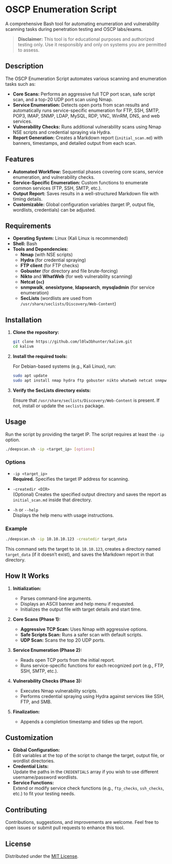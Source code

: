 
# OSCP Enumeration Script

A comprehensive Bash tool for automating enumeration and vulnerability scanning tasks during penetration testing and OSCP labs/exams.

> **Disclaimer:** This tool is for educational purposes and authorized testing only. Use it responsibly and only on systems you are permitted to assess.

## Description

The OSCP Enumeration Script automates various scanning and enumeration tasks such as:
- **Core Scans:** Performs an aggressive full TCP port scan, safe script scan, and a top-20 UDP port scan using Nmap.
- **Service Enumeration:** Detects open ports from scan results and automatically runs service-specific enumeration for FTP, SSH, SMTP, POP3, IMAP, SNMP, LDAP, MySQL, RDP, VNC, WinRM, DNS, and web services.
- **Vulnerability Checks:** Runs additional vulnerability scans using Nmap NSE scripts and credential spraying via Hydra.
- **Report Generation:** Creates a Markdown report (`initial_scan.md`) with banners, timestamps, and detailed output from each scan.

## Features

- **Automated Workflow:** Sequential phases covering core scans, service enumeration, and vulnerability checks.
- **Service-Specific Enumeration:** Custom functions to enumerate common services (FTP, SSH, SMTP, etc.).
- **Output Report:** Saves results in a well-structured Markdown file with timing details.
- **Customizable:** Global configuration variables (target IP, output file, wordlists, credentials) can be adjusted.

## Requirements

- **Operating System:** Linux (Kali Linux is recommended)
- **Shell:** Bash
- **Tools and Dependencies:**
  - **Nmap** (with NSE scripts)
  - **Hydra** (for credential spraying)
  - **FTP client** (for FTP checks)
  - **Gobuster** (for directory and file brute-forcing)
  - **Nikto** and **WhatWeb** (for web vulnerability scanning)
  - **Netcat (`nc`)**
  - **snmpwalk**, **onesixtyone**, **ldapsearch**, **mysqladmin** (for service enumeration)
  - **SecLists** (wordlists are used from `/usr/share/seclists/Discovery/Web-Content`)

## Installation

1. **Clone the repository:**

   ```bash
   git clone https://github.com/l0lw3bhunter/kalivm.git
   cd kalivm
   ```

2. **Install the required tools:**

   For Debian-based systems (e.g., Kali Linux), run:
   
   ```bash
   sudo apt update
   sudo apt install nmap hydra ftp gobuster nikto whatweb netcat snmpwalk ldap-utils mysql-client seclists
   ```

3. **Verify the SecLists directory exists:**

   Ensure that `/usr/share/seclists/Discovery/Web-Content` is present. If not, install or update the `seclists` package.

## Usage

Run the script by providing the target IP. The script requires at least the `-ip` option.

```bash
./deepscan.sh -ip <target_ip> [options]
```

### Options

- `-ip <target_ip>`  
  **Required.** Specifies the target IP address for scanning.

- `-createdir <DIR>`  
  (Optional) Creates the specified output directory and saves the report as `initial_scan.md` inside that directory.

- `-h` or `--help`  
  Displays the help menu with usage instructions.

### Example

```bash
./deepscan.sh -ip 10.10.10.123 -createdir target_data
```

This command sets the target to `10.10.10.123`, creates a directory named `target_data` (if it doesn’t exist), and saves the Markdown report in that directory.

## How It Works

1. **Initialization:**
   - Parses command-line arguments.
   - Displays an ASCII banner and help menu if requested.
   - Initializes the output file with target details and start time.

2. **Core Scans (Phase 1):**
   - **Aggressive TCP Scan:** Uses Nmap with aggressive options.
   - **Safe Scripts Scan:** Runs a safer scan with default scripts.
   - **UDP Scan:** Scans the top 20 UDP ports.

3. **Service Enumeration (Phase 2):**
   - Reads open TCP ports from the initial report.
   - Runs service-specific functions for each recognized port (e.g., FTP, SSH, SMTP, etc.).

4. **Vulnerability Checks (Phase 3):**
   - Executes Nmap vulnerability scripts.
   - Performs credential spraying using Hydra against services like SSH, FTP, and SMB.

5. **Finalization:**
   - Appends a completion timestamp and tidies up the report.

## Customization

- **Global Configuration:**  
  Edit variables at the top of the script to change the target, output file, or wordlist directories.
- **Credential Lists:**  
  Update the paths in the `CREDENTIALS` array if you wish to use different username/password wordlists.
- **Service Functions:**  
  Extend or modify service check functions (e.g., `ftp_checks`, `ssh_checks`, etc.) to fit your testing needs.

## Contributing

Contributions, suggestions, and improvements are welcome. Feel free to open issues or submit pull requests to enhance this tool.

## License

Distributed under the [MIT License](LICENSE).

```

